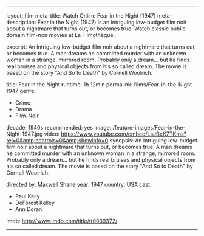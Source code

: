 ---

layout: film
meta-title: Watch Online Fear in the Night (1947)
meta-description: Fear in the Night (1947) is an intriguing low-budget film noir about a nightmare that turns out, or becomes true. Watch  classic public domain film-noir movies at La Filmothèque.


excerpt: An intriguing low-budget film noir about a nightmare that turns out, or becomes true. A man dreams he committed murder with an unknown woman in a strange, mirrored room.  Probably only a dream... but he finds real bruises and physical objects from his so called dream. The movie is based on the story "And So to Death" by Cornell Woolrich.

title: Fear in the Night
runtime:  1h 12min
permalink: films/Fear-in-the-Night-1947
genre:
- Crime
- Drama
- Film-Noir

decade: 1940s
recommended: yes
image: /feature-images/Fear-in-the-Night-1947.jpg
video: https://www.youtube.com/embed/LsJBeK7TKms?rel=0&amp;controls=0&amp;showinfo=0
synopsis: An intriguing low-budget film noir about a nightmare that turns out, or becomes true. A man dreams he committed murder with an unknown woman in a strange, mirrored room.  Probably only a dream... but he finds real bruises and physical objects from his so called dream. The movie is based on the story "And So to Death" by Cornell Woolrich.

directed by: Maxwell Shane
year: 1947
country: USA
cast:
- Paul Kelly
- DeForest Kelley
- Ann Doran

imdb: http://www.imdb.com/title/tt0039372/

---